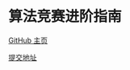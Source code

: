 # 算法竞赛进阶指南

[GitHub 主页](https://github.com/lydrainbowcat/tedukuri)

[提交地址](https://www.acwing.com/activity/content/punch_the_clock/6/)
